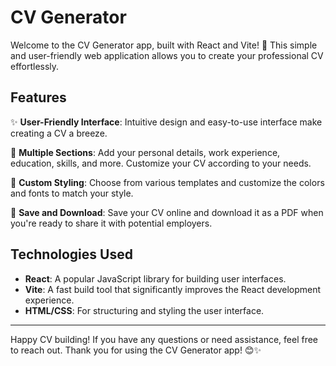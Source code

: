 # CV Generator

Welcome to the CV Generator app, built with React and Vite! 🚀 This simple and user-friendly web application allows you to create your professional CV effortlessly.

## Features

✨ **User-Friendly Interface**: Intuitive design and easy-to-use interface make creating a CV a breeze.

📄 **Multiple Sections**: Add your personal details, work experience, education, skills, and more. Customize your CV according to your needs.

🎨 **Custom Styling**: Choose from various templates and customize the colors and fonts to match your style.

💾 **Save and Download**: Save your CV online and download it as a PDF when you're ready to share it with potential employers.

## Technologies Used

- **React**: A popular JavaScript library for building user interfaces.
- **Vite**: A fast build tool that significantly improves the React development experience.
- **HTML/CSS**: For structuring and styling the user interface.

---

Happy CV building! If you have any questions or need assistance, feel free to reach out. Thank you for using the CV Generator app! 😊✨
